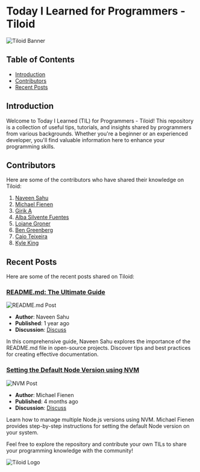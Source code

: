 # Today I Learned for Programmers - Tiloid

![Tiloid Banner](path/to/banner/image.jpg)

## Table of Contents
- [Introduction](#introduction)
- [Contributors](#contributors)
- [Recent Posts](#recent-posts)

## Introduction
Welcome to Today I Learned (TIL) for Programmers - Tiloid! This repository is a collection of useful tips, tutorials, and insights shared by programmers from various backgrounds. Whether you're a beginner or an experienced developer, you'll find valuable information here to enhance your programming skills.

## Contributors
Here are some of the contributors who have shared their knowledge on Tiloid:

1. [Naveen Sahu](#naveen-sahu)
2. [Michael Fienen](#michael-fienen)
3. [Girik A](#girik-a)
4. [Alba Silvente Fuentes](#alba-silvente-fuentes)
5. [Loiane Groner](#loiane-groner)
6. [Ben Greenberg](#ben-greenberg)
7. [Caio Teixeira](#caio-teixeira)
8. [Kyle King](#kyle-king)

## Recent Posts
Here are some of the recent posts shared on Tiloid:

### [README.md: The Ultimate Guide](url-to-post)
![README.md Post](path/to/readme-post.jpg)
- **Author**: Naveen Sahu
- **Published**: 1 year ago
- **Discussion**: [Discuss](url-to-discussion)

In this comprehensive guide, Naveen Sahu explores the importance of the README.md file in open-source projects. Discover tips and best practices for creating effective documentation.

### [Setting the Default Node Version using NVM](url-to-post)
![NVM Post](path/to/nvm-post.jpg)
- **Author**: Michael Fienen
- **Published**: 4 months ago
- **Discussion**: [Discuss](url-to-discussion)

Learn how to manage multiple Node.js versions using NVM. Michael Fienen provides step-by-step instructions for setting the default Node version on your system.

<!-- Add more recent posts here -->

Feel free to explore the repository and contribute your own TILs to share your programming knowledge with the community!

![Tiloid Logo](path/to/tiloid-logo.jpg)
